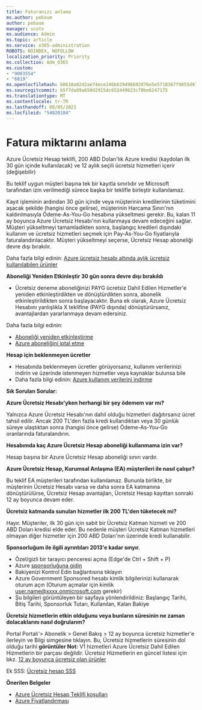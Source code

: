 ```yaml
---
title: Faturanızı anlama
ms.author: pebaum
author: pebaum
manager: scotv
ms.audience: Admin
ms.topic: article
ms.service: o365-administration
ROBOTS: NOINDEX, NOFOLLOW
localization_priority: Priority
ms.collection: Adm_O365
ms.custom:
- "9003554"
- "6819"
ms.openlocfilehash: b0618a02d2ae74ece246b629d96b92d76e5e5718367f9055d9783c1440a7a70b
ms.sourcegitcommit: b5f7da89a650d2915dc652449623c78be6247175
ms.translationtype: MT
ms.contentlocale: tr-TR
ms.lasthandoff: 08/05/2021
ms.locfileid: "54020104"
---
```

# <a name="understand-billing-amount"></a>Fatura miktarını anlama

Azure Ücretsiz Hesap teklifi, 200 ABD Doları'lık Azure kredisi (kaydolan ilk 30 gün içinde kullanılacak) ve 12 aylık seçili ücretsiz hizmetleri içerir (değişebilir)

Bu teklif uygun müşteri başına tek bir kayıtla sınırlıdır ve Microsoft tarafından izin verilmediği sürece başka bir teklifle birleştir kullanılamaz.

Kayıt işleminin ardından 30 gün içinde veya müşterinin kredilerinin tüketimini aşacak şekilde (hangisi önce gelirse), müşterinin Harcama Sınırı'nın kaldırılmasıyla Ödeme-As-You-Go hesabına yükseltmesi gerekir. Bu, kalan 11 ay boyunca Azure Ücretsiz Hesabı'nın kullanmaya devam edeceğini sağlar. Müşteri yükseltmeyi tamamladikten sonra, başlangıç kredileri dışındaki kullanım ve ücretsiz hizmetleri seçmek için Pay-As-You-Go fiyatlarıyla faturalandırılacaktır. Müşteri yükseltmeyi seçerse, Ücretsiz Hesap aboneliği devre dışı bırakılır.

Daha fazla bilgi edinin: [Azure ücretsiz hesabı altında aylık ücretsiz kullanılabilen ürünler](https://azure.microsoft.com/free/free-account-faq/)

**Aboneliği Yeniden Etkinleştir 30 gün sonra devre dışı bırakıldı**

- Ücretsiz deneme aboneliğinizi PAYG ücretsiz Dahil Edilen Hizmetler'e yeniden etkinleştirdikten ve dönüştürdikten sonra, abonelik etkinleştirildikten sonra başlayacaktır. Buna ek olarak, Azure Ücretsiz Hesabını yanlışlıkla X teklifine (PAYG dışında) dönüştürürsanız, avantajlardan yararlanmaya devam edersiniz.

Daha fazla bilgi edinin: 
- [Aboneliği yeniden etkinleştirme](https://docs.microsoft.com/azure/billing/billing-subscription-become-disable?WT.mc_id=Portal-Microsoft_Azure_Support)
- [Azure aboneliğini iptal etme](https://docs.microsoft.com/azure/billing/billing-how-to-cancel-azure-subscription?WT.mc_id=Portal-Microsoft_Azure_Support)

**Hesap için beklenmeyen ücretler**

- Hesabında beklenmeyen ücretler görüyorsanız, kullanım verilerinizi indirin ve üzerinde istenmeyen hizmetler veya kaynaklar bulunsa bile
- Daha fazla bilgi edinin: [Azure kullanım verilerini indirme](https://docs.microsoft.com/azure/billing/billing-download-azure-invoice-daily-usage-date?WT.mc_id=Portal-Microsoft_Azure_Support#download-usage)

**Sık Sorulan Sorular:**

**Azure Ücretsiz Hesabı'yken herhangi bir şey ödemem var mı?**

Yalnızca Azure Ücretsiz Hesabı'nın dahil olduğu hizmetleri dağıtırsanız ücret tahsil edilir. Ancak 200 TL'den fazla kredi kullandıktan veya 30 günlük süreye ulaştıktan sonra (hangisi önce gelirse) Ödeme-As-You-Go oranlarında faturalandırın.

**Hesabımda kaç Azure Ücretsiz Hesap aboneliği kullanmama izin var?**  

Hesap başına bir Azure Ücretsiz Hesap aboneliği sınırı vardır.

**Azure Ücretsiz Hesap, Kurumsal Anlaşma (EA) müşterileri ile nasıl çalışır?**  

Bu teklif EA müşterileri tarafından kullanılamaz. Bununla birlikte, bir müşterinin Ücretsiz Hesabı varsa ve daha sonra EA katmanına dönüştürülürse, Ücretsiz Hesap avantajları, Ücretsiz Hesap kayıttan sonraki 12 ay boyunca devam eder.

**Ücretsiz katmanda sunulan hizmetler ilk 200 TL'den tüketecek mi?**  

Hayır. Müşteriler, ilk 30 gün için sabit bir Ücretsiz Katman hizmeti ve 200 ABD Doları kredisi elde eder. Bu nedenle müşteri Ücretsiz Katman hizmetleri olmayan diğer hizmetler için 200 ABD Doları'nın üzerinde kredi kullanabilir.

**Sponsorluğum ile ilgili ayrıntıları 2013'e kadar sınyır.**

- Özel/gizli bir tarayıcı penceresi açma (Edge'de Ctrl + Shift + P)
- Azure [sponsorluğuna gidin](http://www.microsoftazuresponsorships.com/)
- Bakiyenizi Kontrol Edin bağlantısına tıklayın
- Azure Government Sponsored hesabı kimlik bilgilerinizi kullanarak oturum açın (Oturum açmalar için kimlik user.name@xxxx.onmicrosoft.com gerekir)
- Şu bilgileri görüntüleyen bir sayfaya yönlendirildiniz: Başlangıç Tarihi, Bitiş Tarihi, Sponsorluk Tutarı, Kullanılan, Kalan Bakiye

**Ücretsiz hizmetlerin etkin olduğunu veya bunların süresinin ne zaman dolacaklarını nasıl doğrularım?**

Portal Portalı'> Abonelik > Genel Bakış > 12 ay boyunca ücretsiz hizmetler'e ilerleyin ve Bilgi simgesine tıklayın. Bu, Ücretsiz hizmetlerin süresinin dol olduğu tarihi **görüntüler Not:** V1 hizmetleri Azure Ücretsiz Dahil Edilen Hizmetlerin bir parçası değildir. Ücretsiz Hizmetlerin en güncel listesi için bkz. [12 ay boyunca ücretsiz olan ürünler](http://www.microsoftazuresponsorships.com/)

Ek SSS: [Ücretsiz hesap SSS](https://azure.microsoft.com/free/free-account-faq/)

**Önerilen Belgeler**

- [Azure Ücretsiz Hesap Teklifi koşulları](https://azure.microsoft.com/offers/ms-azr-0044p/)
- [Azure Fiyatlandırması](https://azure.microsoft.com/pricing/)